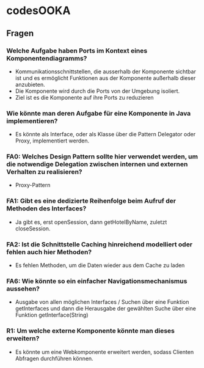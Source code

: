 # codesOOKA
## Fragen

### Welche Aufgabe haben Ports im Kontext eines Komponentendiagramms?
- Kommunikationsschnittstellen, die ausserhalb der Komponente sichtbar ist 
und es ermöglicht Funktionen aus der Komponente außerhalb dieser anzubieten.
- Die Komponente wird durch die Ports von der Umgebung isoliert.
- Ziel ist es die Komponente auf ihre Ports zu reduzieren

### Wie könnte man deren Aufgabe für eine Komponente in Java implementieren?
- Es könnte als Interface, oder als Klasse über die Pattern Delegator oder Proxy, implementiert werden.


### FA0: Welches Design Pattern sollte hier verwendet werden, um die notwendige Delegation zwischen internen und externen Verhalten zu realisieren?
- Proxy-Pattern

### FA1: Gibt es eine dedizierte Reihenfolge beim Aufruf der Methoden des Interfaces?
- Ja gibt es, erst openSession, dann getHotelByName, zuletzt closeSession.

### FA2: Ist die Schnittstelle Caching hinreichend modelliert oder fehlen auch hier Methoden?
- Es fehlen Methoden, um die Daten wieder aus dem Cache zu laden

### FA6: Wie könnte so ein einfacher Navigationsmechanismus aussehen?
- Ausgabe von allen möglichen Interfaces / Suchen über eine Funktion getInterfaces und dann die Herausgabe der gewählten Suche über eine Funktion getInterface(String)


### R1: Um welche externe Komponente könnte man dieses erweitern?
- Es könnte um eine Webkomponente erweitert werden, sodass Clienten Abfragen durchführen können.
